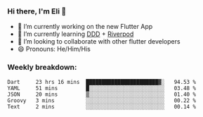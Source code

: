 ### Hi there, I'm Eli 👋
- 🔭 I’m currently working on the new Flutter App
- 🌱 I’m currently learning <a href="https://resocoder.com/2020/03/09/flutter-firebase-ddd-course-1-domain-driven-design-principles/">DDD</a> + <a href="https://riverpod.dev/">Riverpod</a>
- 🦄 I’m looking to collaborate with other flutter developers
- 😄 Pronouns: He/Him/His

### Weekly breakdown:
<!--START_SECTION:waka-->
```text
Dart     23 hrs 16 mins  ███████████████████████▓░   94.53 % 
YAML     51 mins         █░░░░░░░░░░░░░░░░░░░░░░░░   03.48 % 
JSON     20 mins         ▒░░░░░░░░░░░░░░░░░░░░░░░░   01.40 % 
Groovy   3 mins          ░░░░░░░░░░░░░░░░░░░░░░░░░   00.22 % 
Text     2 mins          ░░░░░░░░░░░░░░░░░░░░░░░░░   00.14 % 
```
<!--END_SECTION:waka-->
